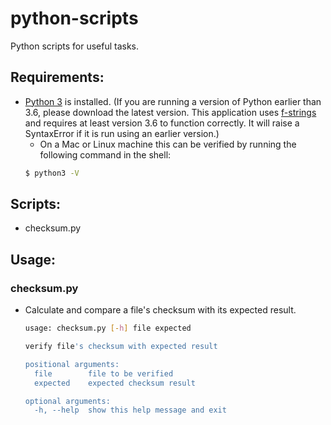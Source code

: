 # python-scripts

Python scripts for useful tasks.


## Requirements:

+ [Python 3](https://www.python.org/downloads/) is installed. (If you are running a version of Python earlier than 3.6, please download the latest version. This application uses [f-strings](https://www.python.org/dev/peps/pep-0498/) and requires at least version 3.6 to function correctly. It will raise a SyntaxError if it is run using an earlier version.)
  * On a Mac or Linux machine this can be verified by running the following command in the shell:
  ```bash
  $ python3 -V
  ```


## Scripts:
* checksum.py


## Usage:


### checksum.py
* Calculate and compare a file's checksum with its expected result.
  ```bash
  usage: checksum.py [-h] file expected

  verify file's checksum with expected result

  positional arguments:
    file        file to be verified
    expected    expected checksum result

  optional arguments:
    -h, --help  show this help message and exit
  ```
